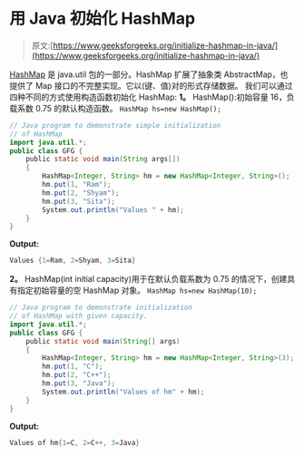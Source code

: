 # 用 Java 初始化 HashMap

> 原文:[https://www.geeksforgeeks.org/initialize-hashmap-in-java/](https://www.geeksforgeeks.org/initialize-hashmap-in-java/)

[HashMap](https://www.geeksforgeeks.org/java-util-hashmap-in-java/) 是 java.util 包的一部分。HashMap 扩展了抽象类 AbstractMap，也提供了 Map 接口的不完整实现。它以(键、值)对的形式存储数据。
我们可以通过四种不同的方式使用构造函数初始化 HashMap:
**1。**
HashMap():初始容量 16，负载系数 0.75 的默认构造函数。
`HashMap hs=new HashMap();`

```java
// Java program to demonstrate simple initialization 
// of HashMap
import java.util.*;
public class GFG {
    public static void main(String args[])
    {
        HashMap<Integer, String> hm = new HashMap<Integer, String>();
        hm.put(1, "Ram");
        hm.put(2, "Shyam");
        hm.put(3, "Sita");
        System.out.println("Values " + hm);
    }
}
```

**Output:**

```java
Values {1=Ram, 2=Shyam, 3=Sita}

```

**2。**
HashMap(int initial capacity)用于在默认负载系数为 0.75 的情况下，创建具有指定初始容量的空 HashMap 对象。
`HashMap hs=new HashMap(10);`

```java
// Java program to demonstrate initialization 
// of HashMap with given capacity.
import java.util.*;
public class GFG {
    public static void main(String[] args)
    {
        HashMap<Integer, String> hm = new HashMap<Integer, String>(3);
        hm.put(1, "C");
        hm.put(2, "C++");
        hm.put(3, "Java");
        System.out.println("Values of hm" + hm);
    }
}
```

**Output:**

```java
Values of hm{1=C, 2=C++, 3=Java}

```